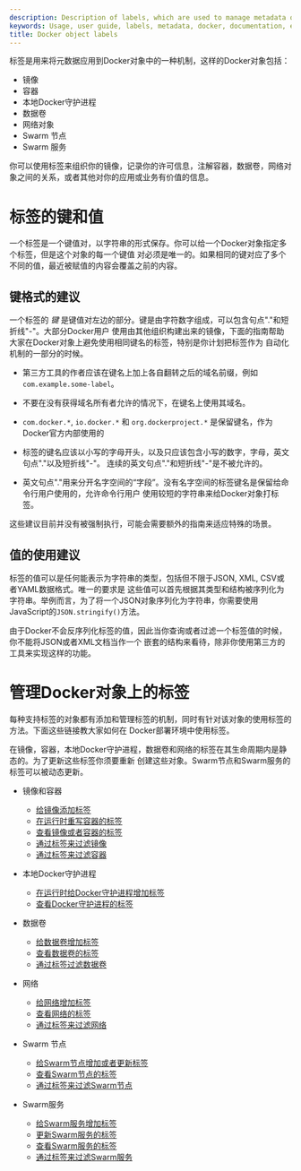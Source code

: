 ```yaml
---
description: Description of labels, which are used to manage metadata on Docker objects.
keywords: Usage, user guide, labels, metadata, docker, documentation, examples, annotating
title: Docker object labels
---
```


标签是用来将元数据应用到Docker对象中的一种机制，这样的Docker对象包括：

- 镜像
- 容器
- 本地Docker守护进程
- 数据卷
- 网络对象
- Swarm 节点
- Swarm 服务

你可以使用标签来组织你的镜像，记录你的许可信息，注解容器，数据卷，网络对象之间的关系，或者其他对你的应用或业务有价值的信息。

# 标签的键和值

一个标签是一个键值对，以字符串的形式保存。你可以给一个Docker对象指定多个标签，但是这个对象的每一个键值
对必须是唯一的。如果相同的键对应了多个不同的值，最近被赋值的内容会覆盖之前的内容。

## 键格式的建议

一个标签的 _键_ 是键值对左边的部分。键是由字符数字组成，可以包含句点"."和短折线"-"。大部分Docker用户
使用由其他组织构建出来的镜像，下面的指南帮助大家在Docker对象上避免使用相同键名的标签，特别是你计划把标签作为
自动化机制的一部分的时候。

- 第三方工具的作者应该在键名上加上各自翻转之后的域名前缀，例如`com.example.some-label`。

- 不要在没有获得域名所有者允许的情况下，在键名上使用其域名。

- `com.docker.*`, `io.docker.*` 和 `org.dockerproject.*` 是保留键名，作为Docker官方内部使用的

- 标签的键名应该以小写的字母开头，以及只应该包含小写的数字，字母，英文句点"."以及短折线"-"。
  连续的英文句点"."和短折线"-"是不被允许的。

- 英文句点"."用来分开名字空间的“字段”。没有名字空间的标签键名是保留给命令行用户使用的，允许命令行用户
  使用较短的字符串来给Docker对象打标签。

这些建议目前并没有被强制执行，可能会需要额外的指南来适应特殊的场景。

## 值的使用建议

标签的值可以是任何能表示为字符串的类型，包括但不限于JSON, XML, CSV或者YAML数据格式。唯一的要求是
这些值可以首先根据其类型和结构被序列化为字符串。举例而言，为了将一个JSON对象序列化为字符串，你需要使用
JavaScript的`JSON.stringify()`方法。

由于Docker不会反序列化标签的值，因此当你查询或者过滤一个标签值的时候，你不能将JSON或者XML文档当作一个
嵌套的结构来看待，除非你使用第三方的工具来实现这样的功能。

# 管理Docker对象上的标签

每种支持标签的对象都有添加和管理标签的机制，同时有针对该对象的使用标签的方法。下面这些链接教大家如何在
Docker部署环境中使用标签。

在镜像，容器，本地Docker守护进程，数据卷和网络的标签在其生命周期内是静态的。为了更新这些标签你须要重新
创建这些对象。Swarm节点和Swarm服务的标签可以被动态更新。

- 镜像和容器
  - [给镜像添加标签](../reference/builder.md#label)
  - [在运行时重写容器的标签](../reference/commandline/run.md#set-metadata-on-container--l---label---label-file)
  - [查看镜像或者容器的标签](../reference/commandline/inspect.md)
  - [通过标签来过滤镜像](../reference/commandline/inspect.md#filtering)
  - [通过标签来过滤容器](../reference/commandline/ps.md#filtering)

- 本地Docker守护进程
  - [在运行时给Docker守护进程增加标签](../reference/commandline/dockerd.md)
  - [查看Docker守护进程的标签](../reference/commandline/info.md)

- 数据卷
  - [给数据卷增加标签](../reference/commandline/volume_create.md)
  - [查看数据卷的标签](../reference/commandline/volume_inspect.md)
  - [通过标签过滤数据卷](../reference/commandline/volume_ls.md#filtering)

- 网络
  - [给网络增加标签](../reference/commandline/network_create.md)
  - [查看网络的标签](../reference/commandline/network_inspect.md)
  - [通过标签来过滤网络](../reference/commandline/network_ls.md#filtering)

- Swarm 节点
  - [给Swarm节点增加或者更新标签](../reference/commandline/node_update.md#add-label-metadata-to-a-node)
  - [查看Swarm节点的标签](../reference/commandline/node_inspect.md)
  - [通过标签来过滤Swarm节点](../reference/commandline/node_ls.md#filtering)

- Swarm服务
  - [给Swarm服务增加标签](../reference/commandline/service_create.md#set-metadata-on-a-service-l-label)
  - [更新Swarm服务的标签](../reference/commandline/service_update.md)
  - [查看Swarm服务的标签](../reference/commandline/service_inspect.md)
  - [通过标签来过滤Swarm服务](../reference/commandline/service_ls.md#filtering)